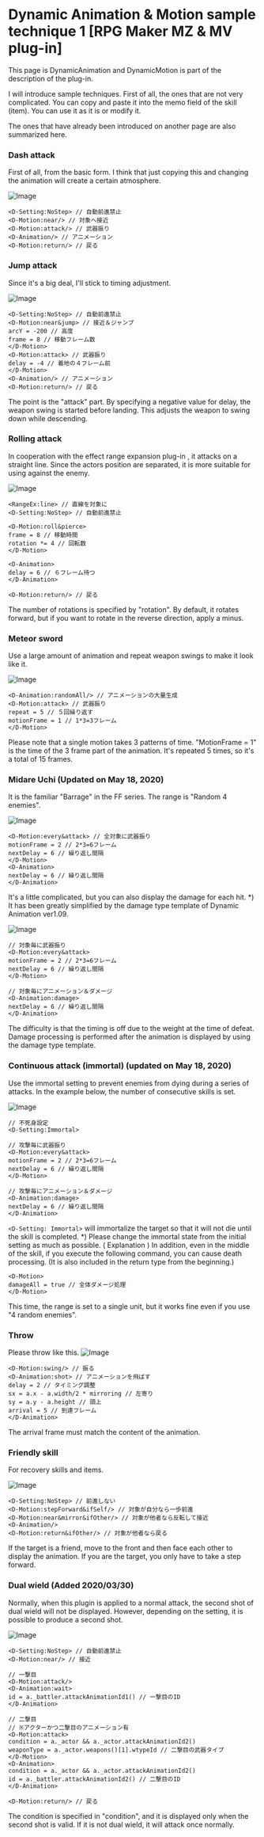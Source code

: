 # Dynamic Animation & Motion sample technique 1 [RPG Maker MZ & MV plug-in]
This page is DynamicAnimation and DynamicMotion is part of the description of the plug-in.

I will introduce sample techniques.
First of all, the ones that are not very complicated.
You can copy and paste it into the memo field of the skill (item).
You can use it as it is or modify it.

The ones that have already been introduced on another page are also summarized here.

### Dash attack

First of all, from the basic form.
I think that just copying this and changing the animation will create a certain atmosphere.

![Image](https://newrpg.up.seesaa.net/image/20200314_NoStep.gif)
```
<D-Setting:NoStep> // 自動前進禁止
<D-Motion:near/> // 対象へ接近
<D-Motion:attack/> // 武器振り
<D-Animation/> // アニメーション
<D-Motion:return/> // 戻る
```

### Jump attack

Since it's a big deal, I'll stick to timing adjustment.

![Image](https://newrpg.up.seesaa.net/image/20200321_jumpAttack.gif)
```
<D-Setting:NoStep> // 自動前進禁止
<D-Motion:near&jump> // 接近＆ジャンプ
arcY = -200 // 高度
frame = 8 // 移動フレーム数
</D-Motion>
<D-Motion:attack> // 武器振り
delay = -4 // 着地の４フレーム前
</D-Motion>
<D-Animation/> // アニメーション
<D-Motion:return/> // 戻る
```
The point is the "attack" part.
By specifying a negative value for delay, the weapon swing is started before landing.
This adjusts the weapon to swing down while descending.

### Rolling attack

In cooperation with the effect range expansion plug-in , it attacks on a straight line.
Since the actors position are separated, it is more suitable for using against the enemy.

![Image](https://newrpg.up.seesaa.net/image/20200321_rolling.gif)
```
<RangeEx:line> // 直線を対象に
<D-Setting:NoStep> // 自動前進禁止

<D-Motion:roll&pierce>
frame = 8 // 移動時間
rotation *= 4 // 回転数
</D-Motion>

<D-Animation>
delay = 6 // ６フレーム待つ
</D-Animation>

<D-Motion:return/> // 戻る
```
The number of rotations is specified by "rotation". By default, it rotates forward, but if you want to rotate in the reverse direction, apply a minus.

### Meteor sword
Use a large amount of animation and repeat weapon swings to make it look like it.

![Image](https://newrpg.up.seesaa.net/image/20200321_ryuusei.gif)
```
<D-Animation:randomAll/> // アニメーションの大量生成
<D-Motion:attack> // 武器振り
repeat = 5 // ５回繰り返す
motionFrame = 1 // 1*3=3フレーム
</D-Motion>
```
Please note that a single motion takes 3 patterns of time. "MotionFrame = 1" is the time of the 3 frame part of the animation. It's repeated 5 times, so it's a total of 15 frames.

### Midare Uchi (Updated on May 18, 2020)

It is the familiar "Barrage" in the FF series.
The range is "Random 4 enemies".

![Image](https://newrpg.up.seesaa.net/image/20200316_midare.gif)
```
<D-Motion:every&attack> // 全対象に武器振り
motionFrame = 2 // 2*3=6フレーム
nextDelay = 6 // 繰り返し間隔
</D-Motion>
<D-Animation>
nextDelay = 6 // 繰り返し間隔
</D-Animation>
```
It's a little complicated, but you can also display the damage for each hit.
*) It has been greatly simplified by the damage type template of Dynamic Animation ver1.09.

![Image](https://newrpg.up.seesaa.net/image/20200321_midare2.gif)
```
// 対象毎に武器振り
<D-Motion:every&attack>
motionFrame = 2 // 2*3=6フレーム
nextDelay = 6 // 繰り返し間隔
</D-Motion>

// 対象毎にアニメーション＆ダメージ
<D-Animation:damage>
nextDelay = 6 // 繰り返し間隔
</D-Animation>
```
The difficulty is that the timing is off due to the weight at the time of defeat.
Damage processing is performed after the animation is displayed by using the damage type template.

### Continuous attack (immortal) (updated on May 18, 2020)

Use the immortal setting to prevent enemies from dying during a series of attacks.
In the example below, the number of consecutive skills is set.

![Image](https://newrpg.up.seesaa.net/image/20200511_immortal.gif)
```
// 不死身設定
<D-Setting:Immortal>

// 攻撃毎に武器振り
<D-Motion:every&attack>
motionFrame = 2 // 2*3=6フレーム
nextDelay = 6 // 繰り返し間隔
</D-Motion>

// 攻撃毎にアニメーション＆ダメージ
<D-Animation:damage>
nextDelay = 6 // 繰り返し間隔
</D-Animation>
```
`<D-Setting: Immortal>` will immortalize the target so that it will not die until the skill is completed.
*) Please change the immortal state from the initial setting as much as possible. ( Explanation )
In addition, even in the middle of the skill, if you execute the following command, you can cause death processing.
(It is also included in the return type from the beginning.)
```
<D-Motion>
damageAll = true // 全体ダメージ処理
</D-Motion>
```
This time, the range is set to a single unit, but it works fine even if you use "4 random enemies".

### Throw

Please throw like this.
![Image](https://newrpg.up.seesaa.net/image/20200321_throw.gif)
```
<D-Motion:swing/> // 振る
<D-Animation:shot> // アニメーションを飛ばす
delay = 2 // タイミング調整
sx = a.x - a.width/2 * mirroring // 左寄り
sy = a.y - a.height // 頭上
arrival = 5 // 到達フレーム
</D-Animation>
```
The arrival frame must match the content of the animation.

### Friendly skill

For recovery skills and items.

![Image](https://newrpg.up.seesaa.net/image/20200318_ifOther.gif)
```
<D-Setting:NoStep> // 前進しない
<D-Motion:stepForward&ifSelf/> // 対象が自分なら一歩前進
<D-Motion:near&mirror&ifOther/> // 対象が他者なら反転して接近
<D-Animation/>
<D-Motion:return&ifOther/> // 対象が他者なら戻る
```
If the target is a friend, move to the front and then face each other to display the animation.
If you are the target, you only have to take a step forward.

### Dual wield (Added 2020/03/30)

Normally, when this plugin is applied to a normal attack, the second shot of dual wield will not be displayed.
However, depending on the setting, it is possible to produce a second shot.

![Image](https://newrpg.up.seesaa.net/image/20200330_dualAttack.gif)
```
<D-Setting:NoStep> // 自動前進禁止
<D-Motion:near/> // 接近

// 一撃目
<D-Motion:attack/>
<D-Animation:wait>
id = a._battler.attackAnimationId1() // 一撃目のID
</D-Animation>

// 二撃目
// ※アクターかつ二撃目のアニメーション有
<D-Motion:attack>
condition = a._actor && a._actor.attackAnimationId2()
weaponType = a._actor.weapons()[1].wtypeId // 二撃目の武器タイプ
</D-Motion>
<D-Animation>
condition = a._actor && a._actor.attackAnimationId2()
id = a._battler.attackAnimationId2() // 二撃目のID
</D-Animation>

<D-Motion:return/> // 戻る
```
The condition is specified in "condition", and it is displayed only when the second shot is valid.
If it is not dual wield, it will attack once normally.